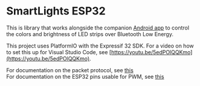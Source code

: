 # SmartLights ESP32

This is library that works alongside the companion [Android app](https://github.com/jaredoconnell/SmartLights) to control the colors and brightness of LED strips over Bluetooth Low Energy.

This project uses PlatformIO with the Expressif 32 SDK. For a video on how to set this up for Visual Studio Code, see 
[https://youtu.be/5edPOlQQKmo](https://youtu.be/5edPOlQQKmo).

For documentation on the packet protocol, see [this](docs/protocol_specification.md) \
For documentation on the ESP32 pins usable for PWM, see [this](docs/gpio-pins.txt)
